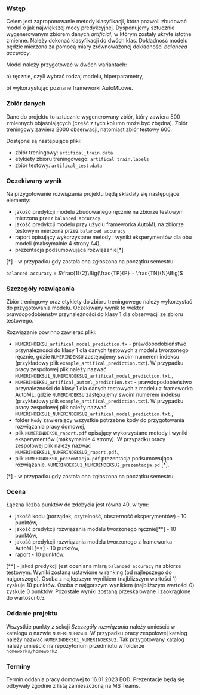 
### Wstęp

Celem jest zaproponowanie metody klasyfikacji, która pozwoli zbudować model o jak największej mocy predykcyjnej. Dysponujemy sztucznie wygenerowanym zbiorem danych _artificial_, w którym zostały ukryte istotne zmienne. Należy dokonać klasyfikacji do dwóch klas. Dokładność modelu będzie mierzona za pomocą miary zrównoważonej dokładności _balanced accuracy_.

Model należy przygotować w dwóch wariantach:

a) ręcznie, czyli wybrać rodzaj modelu, hiperparametry,

b) wykorzystując poznane frameworki AutoMLowe.

### Zbiór danych

Dane do projektu to sztucznie wygenerowany zbiór, który zawiera 500 zmiennych objaśniających (część z tych kolumn może być zbędna). Zbiór treningowy zawiera 2000 obserwacji, natomiast zbiór testowy 600.

Dostępne są następujące pliki:

-   zbiór treningowy: `artifical_train.data`
-   etykiety zbioru treningowego: `artifical_train.labels`
-   zbiór testowy: `artifical_test.data`

### Oczekiwany wynik

Na przygotowanie rozwiązania projektu będą składały się następujące elementy:

-   jakość predykcji modelu zbudowanego ręcznie na zbiorze testowym mierzona przez `balanced accuracy`
-   jakość predykcji modelu przy użyciu frameworka AutoML na zbiorze testowym mierzona przez `balanced accuracy`
-   raport opisujący wykorzystane metody i wyniki eksperymentów dla obu modeli (maksymalnie 4 strony A4),
-   prezentacja podsumowująca rozwiązanie[*]

[*] - w przypadku gdy została ona zgłoszona na początku semestru

`balanced accuracy` = $\frac{1}{2}\Big(\frac{TP}{P} + \frac{TN}{N}\Big)$

### Szczegóły rozwiązania

Zbiór treningowy oraz etykiety do zbioru treningowego należy wykorzystać do przygotowania modelu. Oczekiwany wynik to wektor prawdopodobieństw przynależności do klasy 1 dla obserwacji ze zbioru testowego.

Rozwiązanie powinno zawierać pliki:

-   `NUMERINDEKSU_artifical_model_prediction.tx` - prawdopodobieństwo przynależności do klasy 1 dla danych testowych z modelu tworzonego ręcznie, gdzie `NUMERINDEKSU` zastępujemy swoim numerem indeksu (przykładowy plik `example_artifical_prediction.txt`). W przypadku pracy zespołowej plik należy nazwać `NUMERINDEKSU1_NUMERINDEKSU2_artifical_model_prediction.txt`.,
-   `NUMERINDEKSU_artifical_automl_prediction.txt` - prawdopodobieństwo przynależności do klasy 1 dla danych testowych z modelu z frameworka AutoML, gdzie `NUMERINDEKSU` zastępujemy swoim numerem indeksu (przykładowy plik `example_artifical_prediction.txt`). W przypadku pracy zespołowej plik należy nazwać `NUMERINDEKSU1_NUMERINDEKSU2_artifical_model_prediction.txt`.,
-   folder `Kody` zawierający wszystkie potrzebne kody do przygotowania rozwiązania pracy domowej,
-   plik `NUMERINDEKSU_raport.pdf` opisujący wykorzystane metody i wyniki eksperymentów (maksymalnie 4 strony). W przypadku pracy zespołowej plik należy nazwać `NUMERINDEKSU1_NUMERINDEKSU2_raport.pdf`.,
-   plik `NUMERINDEKSU_prezentacja.pdf` prezentacja podsumowująca rozwiązanie. `NUMERINDEKSU1_NUMERINDEKSU2_prezentacja.pd` [*].

[*] - w przypadku gdy została ona zgłoszona na początku semestru

### Ocena

Łączna liczba punktów do zdobycia jest równa 40, w tym:

-   jakość kodu (porządek, czytelność, obszerność eksperymentów) - 10 punktów,
-   jakość predykcji rozwiązania modelu tworzonego ręcznie[**] - 10 punktów,
-   jakość predykcji rozwiązania modelu tworzonego z frameworka AutoML[**] - 10 punktów,
-   raport - 10 punktów.

[**] - jakoś predykcji jest oceniana miarą `balanced accuracy` na zbiorze testowym. Wyniki zostaną ustawione w ranking (od najlepszego do najgorszego). Osoba z najlepszym wynikiem (najbliższym wartości 1) zyskuje 10 punktów. Osoba z najgorszym wynikiem (najbliższym wartości 0) zyskuje 0 punktów. Pozostałe wyniki zostaną przeskalowane i zaokrąglone do wartości 0.5.

### Oddanie projektu

Wszystkie punkty z sekcji _Szczegóły rozwiązania_ należy umieścić w katalogu o nazwie `NUMERINDEKSU1`. W przypadku pracy zespołowej katalog należy nazwać `NUMERINDEKSU1_NUMERINDEKSU2`. Tak przygotowany katalog należy umieścić na repozytorium przedmiotu w folderze `homeworks/homework2`

### Terminy

Termin oddania pracy domowej to 16.01.2023 EOD. Prezentacje będą się odbywały zgodnie z listą zamieszczoną na MS Teams.
